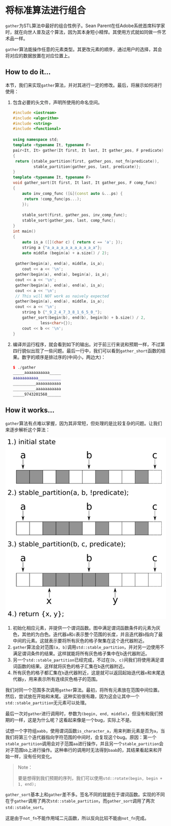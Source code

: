 # 将标准算法进行组合

`gather`为STL算法中最好的组合性例子。Sean Parent在任Adobe系统首席科学家时，就在向世人普及这个算法，因为其本身短小精悍。其使用方式就如同做一件艺术品一样。

`gather`算法能操作任意的元素类型。其更改元素的顺序，通过用户的选择，其会将对应的数据放置在对应位置上。

## How to do it...

本节，我们来实现`gather`算法，并对其进行一定的修改。最后，将展示如何进行使用：

1. 包含必要的头文件，声明所使用的命名空间。

   ```c++
   #include <iostream>
   #include <algorithm>
   #include <string>
   #include <functional>
   
   using namespace std; 
   template <typename It, typename F>
   pair<It, It> gather(It first, It last, It gather_pos, F predicate)
   {
   	return {stable_partition(first, gather_pos, not_fn(predicate)),
   		    stable_partition(gather_pos, last, predicate)};
   }
   template <typename It, typename F>
   void gather_sort(It first, It last, It gather_pos, F comp_func)
   {
       auto inv_comp_func ([&](const auto &...ps) {
       	return !comp_func(ps...);
       });
       
       stable_sort(first, gather_pos, inv_comp_func);
       stable_sort(gather_pos, last, comp_func);
   }
   int main()
   {
       auto is_a ([](char c) { return c == 'a'; });
       string a {"a_a_a_a_a_a_a_a_a_a_a"};
       auto middle (begin(a) + a.size() / 2);
       
   	gather(begin(a), end(a), middle, is_a);
       cout << a << '\n';
   	gather(begin(a), end(a), begin(a), is_a);
   	cout << a << '\n';
   	gather(begin(a), end(a), end(a), is_a);
   	cout << a << '\n';
   	// This will NOT work as naively expected
   	gather(begin(a), end(a), middle, is_a);
   	cout << a << '\n';
       string b {"_9_2_4_7_3_8_1_6_5_0_"};
       gather_sort(begin(b), end(b), begin(b) + b.size() / 2,
       		   less<char>{});
       cout << b << '\n';
   }
   ```

10. 编译并运行程序，就会看到如下的输出。对于前三行来说和预期一样，不过第四行貌似出现了一些问题。最后一行中，我们可以看到`gather_short`函数的结果。数字的顺序是排过序的(中间小，两边大)：

    ```c++
    $ ./gather
    _____aaaaaaaaaaa_____
    aaaaaaaaaaa__________
    __________aaaaaaaaaaa
    __________aaaaaaaaaaa
    _____9743201568______
    ```

## How it works...

`gather`算法有点难以掌握，因为其非常短，但处理的是比较复杂的问题。让我们来逐步解析这个算法：

![](../../images/chapter6/6-7-1.png)

1. 初始化相应元素，并提供一个谓词函数。图中满足谓词函数条件的元素为灰色，其他的为白色。迭代器`a`和`c`表示整个范围的长度，并且迭代器`b`指向了最中间的元素。这就表示要将所有灰色的格子聚集在这个迭代器附近。
2. `gather`算法会对范围`(a, b]`调用`std::stable_partition`，并对另一边使用不满足谓词条件的结果。这样就能将所有灰色格子集中在b迭代器附近。
3. 另一个`std::stable_partition`已经完成，不过在`[b, c)`间我们将使用满足谓词函数的结果。这样就将灰色的格子汇集在b迭代器附近。
4. 所有灰色的格子都汇集在`b`迭代器附近，这是就可以返回起始迭代器`x`和末尾迭代器`y`，用来表示所有连续灰色格子的范围。

我们对同一个范围多次调用`gather`算法。最初，将所有元素放在范围中间位置。然后，尝试放在开始和末尾。这种实验很有趣，因为这会让其中一个`std::stable_partition`无元素可以处理。

最后一次对`gather`进行调用时，参数为`(begin, end, middle)`，但没有和我们预期的一样，这是为什么呢？这看起来像是一个bug，实际上不是。

试想一个字符组`aabb`，使用谓词函数`is_character_a`，用来判断元素是否为`a`，当我们将第三个迭代器指向字符范围的中间时，会复现这个bug。原因：第一个`stable_partition`调用会对子范围`aa`进行操作，并且另一个`stable_partition`会对子范围`bb`上进行操作。这种串行的调用时无法得到`baab`的，其结果看起来和开始一样，没有任何变化。

> Note：
>
> 要是想得到我们预期的序列，我们可以使用`std::rotate(begin, begin + 1, end);`

`gather_sort`基本上和`gather`差不多。签名不同的就是在于谓词函数。实现的不同在于`gather`调用了两次`std::stable_partition`，而`gather_sort`调用了两次`std::stable_sort`。

这是由于`not_fn`不能作用域二元函数，所以反向比较不能由`not_fn`完成。